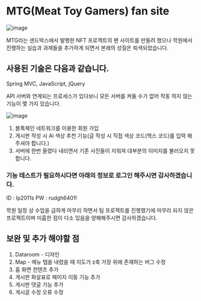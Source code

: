 # MTG(Meat Toy Gamers) fan site

![image](https://user-images.githubusercontent.com/101491213/198166949-f55c70fd-9028-4329-b838-5ef437774fad.png)

MTG라는 샌드박스에서 발행한 NFT 프로젝트의 팬 사이트를 만들려 했으나
학원에서 진행하는 실습과 과제들을 추가하게 되면서 본래의 성질은 퇴색되었습니다.


## 사용된 기술은 다음과 같습니다.
Spring MVC, JavaScript, jQuery

API 서버와 연계되는 프로세스가 있다보니 모든 서버를 켜둘 수가 없어
작동 하지 않는 기능이 몇 가지 있습니다.

![image](https://user-images.githubusercontent.com/101491213/198166831-aa5ab0cc-1a44-460f-a0a6-3e2721913cf5.png)

1. 블록체인 네트워크를 이용한 회원 가입
2. 게시판 작성 시 Ai 색상 추천 기능(글 작성 시 직접 색상 코드(헥스 코드)를 입력 해주셔야 합니다.)
3. 서버에 한번 올렸다 내리면서 기존 사진들이 지워져 대부분의 이미지를 불러오지 못합니다.


### 기능 테스트가 필요하시다면 아래의 정보로 로그인 해주시면 감사하겠습니다.
ID : lp2011s
PW : rudgh6401!

학원 일정 상 수업을 급하게 마무리 하면서 팀 프로젝트를 진행했기에
마무리 되지 않은 프로젝트이며 미흡한 점이 다소 있음을 양해해주시면 감사하겠습니다.


## 보완 및 추가 해야할 점
1. Dataroom - 디자인
2. Map - 메뉴 탭을 내렸을 때 지도가 z축 가장 위에 존재하는 버그 수정
3. 홈 화면 컨텐츠 추가
4. 게시판 화살표로 페이지 이동 기능 추가
5. 게시판 댓글 기능 추가
6. 게시글 수정 오류 수정
